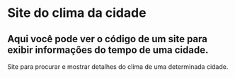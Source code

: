 # Site do clima da cidade
## Aqui você pode ver o código de um site para exibir informações do tempo de uma cidade.
 Site para procurar e mostrar detalhes do clima de uma determinada cidade.
